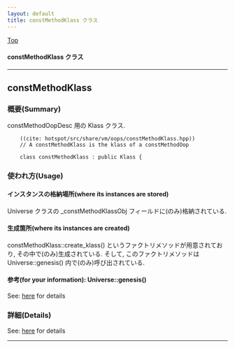 ```yaml
---
layout: default
title: constMethodKlass クラス 
---
```

[Top](../index.html)

#### constMethodKlass クラス 



---
## <a name="no4Wjjwcl9" id="no4Wjjwcl9">constMethodKlass</a>

### 概要(Summary)
constMethodOopDesc 用の Klass クラス.


```
    ((cite: hotspot/src/share/vm/oops/constMethodKlass.hpp))
    // A constMethodKlass is the klass of a constMethodOop
    
    class constMethodKlass : public Klass {
```

### 使われ方(Usage)
#### インスタンスの格納場所(where its instances are stored)
Universe クラスの _constMethodKlassObj フィールドに(のみ)格納されている.

#### 生成箇所(where its instances are created)
constMethodKlass::create_klass() というファクトリメソッドが用意されており, その中で(のみ)生成されている.
そして, このファクトリメソッドは Universe::genesis() 内で(のみ)呼び出されている.

#### 参考(for your information): Universe::genesis()
See: [here](no4230JvC.html) for details



### 詳細(Details)
See: [here](../doxygen/classconstMethodKlass.html) for details

---
